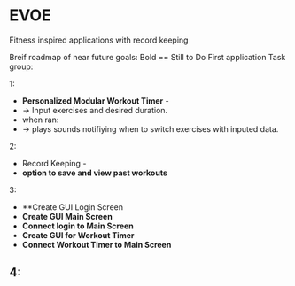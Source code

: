 # EVOE
Fitness inspired applications with record keeping


Breif roadmap of near future goals:
Bold == Still to Do
First application Task group:

1:
- **Personalized Modular Workout Timer** -
- -> Input exercises and desired duration.
- when ran:
- -> plays sounds notifiying when to switch exercises with inputed data. 

2:
- Record Keeping -
- **option to save and view past workouts**

3:
- **Create GUI Login Screen
- **Create GUI Main Screen**
- **Connect login to Main Screen**
- **Create GUI for Workout Timer**
- **Connect Workout Timer to Main Screen**

4:
- 
